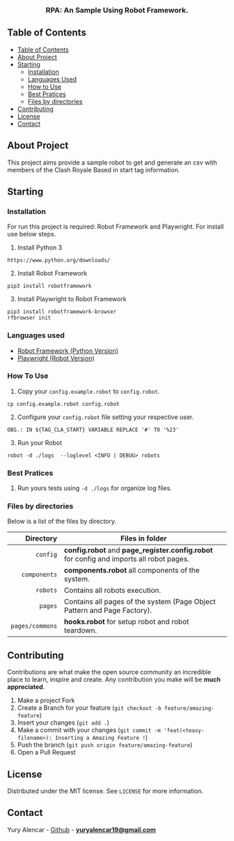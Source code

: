 <br />
<p align="center">
  <h3 align="center">RPA: An Sample Using Robot Framework.</h3>
</p>

<!-- TABLE OF CONTENTS -->

## Table of Contents

- [Table of Contents](#table-of-contents)
- [About Project](#about-project)
- [Starting](#starting)
  - [Installation](#installation)
  - [Languages Used](#languages-used)
  - [How to Use](#how-to-use)
  - [Best Pratices](#best-pratices)
  - [Files by directories](#files-by-directories)
- [Contributing](#contributing)
- [License](#license)
- [Contact](#contact)

## About Project

This project aims provide a sample robot to get and generate an csv with members of the Clash Royale Based in start tag information.

## Starting

### Installation

For run this project is required: Robot Framework and Playwright. For install use below steps.

1. Install Python 3
```
https://www.python.org/downloads/
```

2. Install Robot Framework
```
pip3 install robotframework
```

3. Install Playwright to Robot Framework
```
pip3 install robotframework-browser
rfbrowser init
```

### Languages used

- [Robot Framework (Python Version)](https://robotframework.org/)
- [Playwright (Robot Version)](https://robotframework-browser.org/)

### How To Use

1. Copy your `config.example.robot` to `config.robot`.
```
cp config.example.robot config.robot
```
2. Configure your `config.robot` file setting your respective user.
```
OBS.: IN ${TAG_CLA_START} VARIABLE REPLACE '#' TO '%23'
```
3. Run your Robot
```
robot -d ./logs  --loglevel <INFO | DEBUG> robots
```

### Best Pratices

1. Run yours tests using `-d ./logs` for organize log files.

### Files by directories

Below is a list of the files by directory.

|               Directory | Files in folder                                                               |
| ----------------------: | ----------------------------------------------------------------------------- |
|                `config` | **config.robot** and **page_register.config.robot** for config and imports all robot pages.  |
|            `components` | **components.robot** all components of the system.                            |
|                `robots` | Contains all robots execution.   |
|                 `pages` | Contains all pages of the system (Page Object Pattern and Page Factory).|
|         `pages/commons` | **hooks.robot** for setup robot and robot teardown.             |

## Contributing

Contributions are what make the open source community an incredible place to learn, inspire and create. Any contribution you make will be **much appreciated**.
1. Make a project Fork
2. Create a Branch for your feature (`git checkout -b feature/amazing-feature`)
3. Insert your changes (`git add .`)
4. Make a commit with your changes (`git commit -m 'feat(<teasy-filename>): Inserting a Amazing Feature !`)
5. Push the branch (`git push origin feature/amazing-feature`)
6. Open a Pull Request

## License

Distributed under the MIT license. See `LICENSE` for more information.

## Contact

Yury Alencar - [Github](https://github.com/yuryalencar) - **yuryalencar19@gmail.com**
